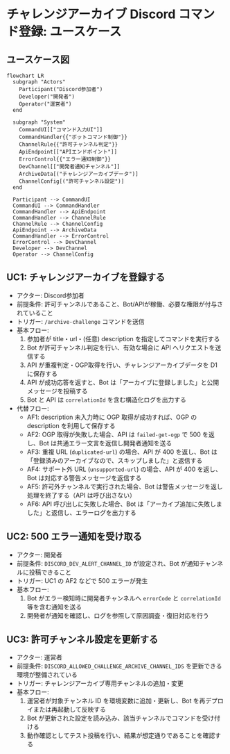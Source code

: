 # チャレンジアーカイブ Discord コマンド登録: ユースケース

## ユースケース図

```mermaid
flowchart LR
  subgraph "Actors"
    Participant("Discord参加者")
    Developer("開発者")
    Operator("運営者")
  end

  subgraph "System"
    CommandUI[["コマンド入力UI"]]
    CommandHandler{{"ボットコマンド制御"}}
    ChannelRule{{"許可チャンネル判定"}}
    ApiEndpoint[["APIエンドポイント"]]
    ErrorControl{{"エラー通知制御"}}
    DevChannel[["開発者通知チャンネル"]]
    ArchiveData[("チャレンジアーカイブデータ")]
    ChannelConfig[("許可チャンネル設定")]
  end

  Participant --> CommandUI
  CommandUI --> CommandHandler
  CommandHandler --> ApiEndpoint
  CommandHandler --> ChannelRule
  ChannelRule --> ChannelConfig
  ApiEndpoint --> ArchiveData
  CommandHandler --> ErrorControl
  ErrorControl --> DevChannel
  Developer --> DevChannel
  Operator --> ChannelConfig
```

## UC1: チャレンジアーカイブを登録する

- アクター: Discord参加者
- 前提条件: 許可チャンネルであること、Bot/APIが稼働、必要な権限が付与されていること
- トリガー: `/archive-challenge` コマンドを送信
- 基本フロー:
  1. 参加者が title・url・(任意) description を指定してコマンドを実行する
  2. Bot が許可チャンネル判定を行い、有効な場合に API へリクエストを送信する
  3. API が重複判定・OGP取得を行い、チャレンジアーカイブデータを D1 に保存する
  4. API が成功応答を返すと、Bot は「アーカイブに登録しました」と公開メッセージを投稿する
  5. Bot と API は `correlationId` を含む構造化ログを出力する
- 代替フロー:
  - AF1: description 未入力時に OGP 取得が成功すれば、OGP の description を利用して保存する
  - AF2: OGP 取得が失敗した場合、API は `failed-get-ogp` で 500 を返し、Bot は共通エラー文言を返信し開発者通知を送る
  - AF3: 重複 URL (`duplicated-url`) の場合、API が 400 を返し、Bot は「登録済みのアーカイブなので、スキップしました」と返信する
  - AF4: サポート外 URL (`unsupported-url`) の場合、API が 400 を返し、Bot は対応する警告メッセージを返信する
  - AF5: 許可外チャンネルで実行された場合、Bot は警告メッセージを返し処理を終了する（API は呼び出さない）
  - AF6: API 呼び出しに失敗した場合、Bot は「アーカイブ追加に失敗しました」と返信し、エラーログを出力する

## UC2: 500 エラー通知を受け取る

- アクター: 開発者
- 前提条件: `DISCORD_DEV_ALERT_CHANNEL_ID` が設定され、Bot が通知チャンネルに投稿できること
- トリガー: UC1 の AF2 などで 500 エラーが発生
- 基本フロー:
  1. Bot がエラー検知時に開発者チャンネルへ `errorCode` と `correlationId` 等を含む通知を送る
  2. 開発者が通知を確認し、ログを参照して原因調査・復旧対応を行う

## UC3: 許可チャンネル設定を更新する

- アクター: 運営者
- 前提条件: `DISCORD_ALLOWED_CHALLENGE_ARCHIVE_CHANNEL_IDS` を更新できる環境が整備されている
- トリガー: チャレンジアーカイブ専用チャンネルの追加・変更
- 基本フロー:
  1. 運営者が対象チャンネル ID を環境変数に追加・更新し、Bot を再デプロイまたは再起動して反映する
  2. Bot が更新された設定を読み込み、該当チャンネルでコマンドを受け付ける
  3. 動作確認としてテスト投稿を行い、結果が想定通りであることを確認する
